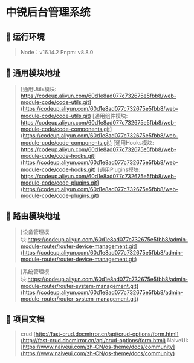 # 中锐后台管理系统

## 🎯 运行环境
>
> Node：v16.14.2
> Pnpm: v8.8.0

## 🎯 通用模块地址

> [通用Utils模块: https://codeup.aliyun.com/60d1e8ad077c732675e5fbb8/web-module-code/code-utils.git](https://codeup.aliyun.com/60d1e8ad077c732675e5fbb8/web-module-code/code-utils.git)
> [通用组件模块: https://codeup.aliyun.com/60d1e8ad077c732675e5fbb8/web-module-code/code-components.git](https://codeup.aliyun.com/60d1e8ad077c732675e5fbb8/web-module-code/code-components.git)
> [通用Hooks模块: https://codeup.aliyun.com/60d1e8ad077c732675e5fbb8/web-module-code/code-hooks.git](https://codeup.aliyun.com/60d1e8ad077c732675e5fbb8/web-module-code/code-hooks.git)
> [通用Plugins模块: https://codeup.aliyun.com/60d1e8ad077c732675e5fbb8/web-module-code/code-plugins.git](https://codeup.aliyun.com/60d1e8ad077c732675e5fbb8/web-module-code/code-plugins.git)

## 🎯 路由模块地址

> [设备管理模块:https://codeup.aliyun.com/60d1e8ad077c732675e5fbb8/admin-module-router/router-device-management.git](https://codeup.aliyun.com/60d1e8ad077c732675e5fbb8/admin-module-router/router-device-management.git)

> [系统管理模块:https://codeup.aliyun.com/60d1e8ad077c732675e5fbb8/admin-module-router/router-system-management.git](https://codeup.aliyun.com/60d1e8ad077c732675e5fbb8/admin-module-router/router-system-management.git)

## 🎯 项目文档

> crud:[http://fast-crud.docmirror.cn/api/crud-options/form.html](http://fast-crud.docmirror.cn/api/crud-options/form.html)
> NaiveUI: [https://www.naiveui.com/zh-CN/os-theme/docs/community](https://www.naiveui.com/zh-CN/os-theme/docs/community)
